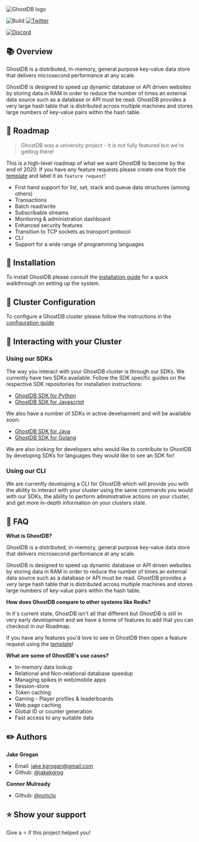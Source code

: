 ![GhostDB logo](https://imgur.com/ZEGFVo6.png)

![Build](https://github.com/GhostDB/GhostDB/workflows/GhostDB%20Node%20Test/badge.svg)
[![Twitter](https://img.shields.io/badge/ghostdb-v2.0.0-green)](http://www.ghostdbcache.com)

[![Discord](https://img.shields.io/badge/chat-Join%20us!-green?style=for-the-badge&logo=discord&logoColor=ffffff&color=7389D8&labelColor=6A7EC2)](https://discord.gg/ZkT5Sdf)



## :books: Overview

GhostDB is a distributed, in-memory, general purpose key-value data store that delivers microsecond performance at any scale.

GhostDB is designed to speed up dynamic database or API driven websites by storing data in RAM in order to reduce the number of times an external data source such as a database or API must be read. GhostDB provides a very large hash table that is distributed across multiple machines and stores large numbers of key-value pairs within the hash table.

## :car: Roadmap

> GhostDB was a university project - it is not fully featured but we're getting there!

This is a high-level roadmap of what we want GhostDB to become by the end of 2020. If you have any feature requests please create one from the [template](https://github.com/jakekgrog/GhostDB/blob/master/docs/FEATURE_REQUEST.md) and label it as `feature request`!

- First hand support for list, set, stack and queue data structures (among others)
- Transactions
- Batch read/write
- Subscribable streams
- Monitoring & administration dashboard
- Enhanced security features
- Transition to TCP sockets as transport protocol
- CLI
- Support for a wide range of programming languages

## :wrench: Installation

To install GhostDB please consult the [installation guide](https://github.com/jakekgrog/GhostDB/blob/master/docs/INSTALL.md) for a quick walkthrough on setting up the system.

## :hammer: Cluster Configuration

To configure a GhostDB cluster please follow the instructions in the [configuration guide](https://github.com/jakekgrog/GhostDB/blob/master/docs/INSTALL.md)

## :wave: Interacting with your Cluster

### Using our SDKs

The way you interact with your GhostDB cluster is through our SDKs. We currently have two SDKs available. Follow the SDK specific guides on the respective SDK repositories for installation instructions:

- [GhostDB SDK for Python](https://github.com/jakekgrog/GhostDB-SDK-Python)
- [GhostDB SDK for Javascript](https://github.com/jakekgrog/ghostdb-sdk-js)

We also have a number of SDKs in active development and will be available soon:

- [GhostDB SDK for Java](https://github.com/jakekgrog/GhostDB-SDK-Java)
- [GhostDB SDK for Golang](https://github.com/jakekgrog/ghostdb-sdk-golang)

We are also looking for developers who would like to contribute to GhostDB by developing SDKs for languages they would like to see an SDK for!

### Using our CLI

We are currently developing a CLI for GhostDB which will provide you with the ability to interact with your cluster using the same commands you would with our SDKs, the ability to perform administrative actions on your cluster, and get more in-depth information on your clusters state. 

## :green_book: FAQ

**What is GhostDB?**

GhostDB is a distributed, in-memory, general purpose key-value data store that delivers microsecond performance at any scale.

GhostDB is designed to speed up dynamic database or API driven websites by storing data in RAM in order to reduce the number of times an external data source such as a database or API must be read. GhostDB provides a very large hash table that is distributed across multiple machines and stores large numbers of key-value pairs within the hash table.

**How does GhostDB compare to other systems like Redis?**

In it's current state, GhostDB isn't all that different but GhostDB is still in very early development and we have a tonne of features to add that you can checkout in our Roadmap.

If you have any features you'd love to see in GhostDB then open a feature request using the [template](https://github.com/jakekgrog/GhostDB/blob/master/docs/FEATURE_REQUEST.md)!

**What are some of GhostDB's use cases?**

- In-memory data lookup
- Relational and Non-relational database speedup
- Managing spikes in web/mobile apps
- Session-store
- Token caching
- Gaming - Player profiles & leaderboards
- Web page caching
- Global ID or counter generation
- Fast access to any suitable data

## :pencil2: Authors

**Jake Grogan**

- Email: <jake.kgrogan@gmail.com>
- Github: [@jakekgrog](https://github.com/jakekgrog)

**Connor Mulready**

- Github: [@nohclu](https://github.com/nohclu)

## :star: Show your support

Give a :star: if this project helped you!
